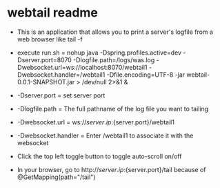 # webtail readme

- This is an application that allows you to print a server's logfile from a web browser like tail -f

- execute run.sh = nohup java -Dspring.profiles.active=dev -Dserver.port=8070 -Dlogfile.path=/logs/was.log -Dwebsocket.url=ws://localhost:8070/webtail1 -Dwebsocket.handler=/webtail1 -Dfile.encoding=UTF-8 -jar webtail-0.0.1-SNAPSHOT.jar > /dev/null 2>&1 &

- -Dserver.port = set server port

- -Dlogfile.path = The full pathname of the log file you want to tailing

- -Dwebsocket.url = ws://${server.ip}:${server.port}/webtail1 

- -Dwebsocket.handler = Enter /webtail1 to associate it with the websocket

- Click the top left toggle button to toggle auto-scroll on/off

- In your browser, go to http://${server.ip}:${server.port}/tail
  because of @GetMapping(path="/tail")


